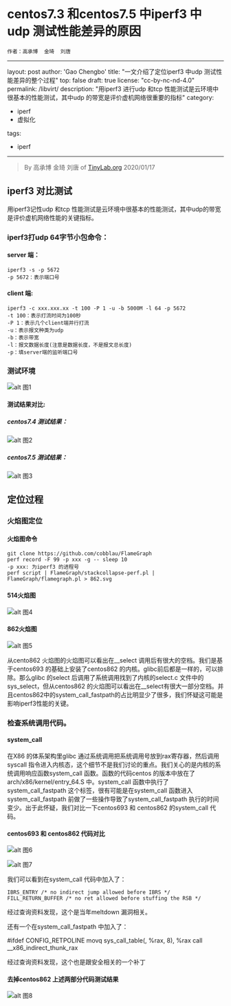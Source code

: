# centos7.3 和centos7.5 中iperf3 中udp 测试性能差异的原因
    作者：高承博  金琦  刘唐
---
layout: post
author: 'Gao Chengbo'
title: "一文介绍了定位iperf3 中udp 测试性能差异的整个过程"
top: false
draft: true
license: "cc-by-nc-nd-4.0"
permalink: /libvirt/
description: "用iperf3 进行udp 和tcp 性能测试是云环境中很基本的性能测试，其中udp 的带宽是评价虚机网络很重要的指标"
category:
  - iperf
  - 虚拟化

tags:
  - iperf
---


>
> By 高承博 金琦 刘唐 of [TinyLab.org](http://tinylab.org)
> 2020/01/17
>

## iperf3 对比测试
用iperf3记性udp 和tcp 性能测试是云环境中很基本的性能测试，其中udp的带宽是评价虚机网络性能的关键指标。
### iperf3打udp 64字节小包命令：
#### server 端：

    iperf3 -s -p 5672
    -p 5672：表示端口号
#### client 端:

    iperf3 -c xxx.xxx.xx -t 100 -P 1 -u -b 5000M -l 64 -p 5672
    -t 100：表示打流时间为100秒
    -P 1：表示几个client端并行打流
    -u：表示报文种类为udp
    -b：表示带宽
    -l：报文数据长度(注意是数据长度，不是报文总长度)
    -p：填server端的监听端口号
### 测试环境
![alt 图1](D:\tinylab_workspace\tinylab.workspace\wp-content\uploads\2021\1\udp_test\figure1.png)

#### 测试结果对比:
##### centos7.4 测试结果：
![alt 图2](D:\tinylab_workspace\tinylab.workspace\wp-content\uploads\2021\1\udp_test\figure2_centos693.png)
##### centos7.5 测试结果：
![alt 图3](D:\tinylab_workspace\tinylab.workspace\wp-content\uploads\2021\1\udp_test\figure3_centos862.png)

## 定位过程
### 火焰图定位
#### 火焰图命令
    git clone https://github.com/cobblau/FlameGraph
    perf record -F 99 -p xxx -g -- sleep 10
    -p xxx: 为iperf3 的进程号
    perf script | FlameGraph/stackcollapse-perf.pl | FlameGraph/flamegraph.pl > 862.svg

#### 514火焰图
![alt 图4](D:\tinylab_workspace\tinylab.workspace\wp-content\uploads\2021\1\udp_test\figure4_centos693.png)
#### 862火焰图
![alt 图5](D:\tinylab_workspace\tinylab.workspace\wp-content\uploads\2021\1\udp_test\figure5_centos862.png)

从cento862 火焰图的火焰图可以看出在__select 调用后有很大的空档。我们是基于centos693 的基础上安装了centos862 的内核。glibc前后都是一样的，可以排除。那么glibc 的select 后调用了系统调用找到了内核的select.c 文件中的sys_select，但从centos862 的火焰图可以看出在__select有很大一部分空档。并且centos862中的system_call_fastpath的占比明显少了很多，我们怀疑这可能是影响iperf3性能的关键。

### 检查系统调用代码。
#### system_call
在X86 的体系架构里glibc 通过系统调用把系统调用号放到rax寄存器，然后调用syscall 指令进入内核态，这个细节不是我们讨论的重点。我们关心的是内核的系统调用响应函数system_call 函数。函数的代码centos 的版本中放在了arch/x86/kernel/entry_64.S 中。system_call 函数中执行了system_call_fastpath 这个标签，很有可能是在system_call 函数进入system_call_fastpath 前做了一些操作导致了system_call_fastpath 执行的时间变少。出于此怀疑，我们对比一下centos693 和 centos862 的system_call 代码。

#### centos693 和 centos862 代码对比
![alt 图6](D:\tinylab_workspace\tinylab.workspace\wp-content\uploads\2021\1\udp_test\figure6.png)

![alt 图7](D:\tinylab_workspace\tinylab.workspace\wp-content\uploads\2021\1\udp_test\figure7.png)

我们可以看到在system_call 代码中加入了：

	IBRS_ENTRY /* no indirect jump allowed before IBRS */
	FILL_RETURN_BUFFER /* no ret allowed before stuffing the RSB */

经过查询资料发现，这个是当年meltdown 漏洞相关。

还有一个在system_call_fastpath 中加入了：
   
  #ifdef CONFIG_RETPOLINE
	movq sys_call_table(, %rax, 8), %rax
	call __x86_indirect_thunk_rax

经过查询资料发现，这个也是跟安全相关的一个补丁

#### 去掉centos862 上述两部分代码测试结果
![alt 图8](D:\tinylab_workspace\tinylab.workspace\wp-content\uploads\2021\1\udp_test\figure7.png)




